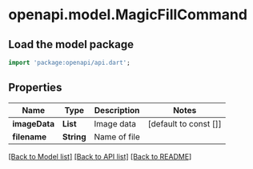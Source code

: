 # openapi.model.MagicFillCommand

## Load the model package
```dart
import 'package:openapi/api.dart';
```

## Properties
Name | Type | Description | Notes
------------ | ------------- | ------------- | -------------
**imageData** | **List<int>** | Image data | [default to const []]
**filename** | **String** | Name of file | 

[[Back to Model list]](../README.md#documentation-for-models) [[Back to API list]](../README.md#documentation-for-api-endpoints) [[Back to README]](../README.md)


